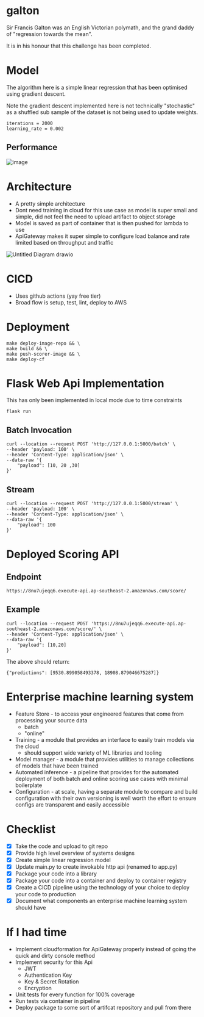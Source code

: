 # galton

Sir Francis Galton was an English Victorian polymath, and the grand daddy of "regression towards the mean".

It is in his honour that this challenge has been completed.

# Model 
The algorithm here is a simple linear regression that has been optimised using gradient descent.

Note the gradient descent implemented here is not technically "stochastic" as a shuffled sub sample of the dataset is not being used to update weights.
```
iterations = 2000
learning_rate = 0.002
```
## Performance

![image](https://user-images.githubusercontent.com/29474816/155529999-6362034a-ff17-4f64-9d4a-20299dc542a1.png)

# Architecture
* A pretty simple architecture
* Dont need training in cloud for this use case as model is super small and simple, did not feel the need to upload artifact to object storage
* Model is saved as part of container that is then pushed for lambda to use
* ApiGateway makes it super simple to configure load balance and rate limited based on throughput and traffic

![Untitled Diagram drawio](https://user-images.githubusercontent.com/29474816/155542063-fbede8aa-6968-41f7-8ef7-5e3b844cd54f.png)


# CICD
* Uses github actions (yay free tier)
* Broad flow is setup, test, lint, deploy to AWS

# Deployment
```
make deploy-image-repo && \
make build && \
make push-scorer-image && \
make deploy-cf
```

# Flask Web Api Implementation
This has only been implemented in local mode due to time constraints
```
flask run
```
## Batch Invocation
```
curl --location --request POST 'http://127.0.0.1:5000/batch' \
--header 'payload: 100' \
--header 'Content-Type: application/json' \
--data-raw '{
    "payload": [10, 20 ,30]
}'
```
## Stream 
```
curl --location --request POST 'http://127.0.0.1:5000/stream' \
--header 'payload: 100' \
--header 'Content-Type: application/json' \
--data-raw '{
    "payload": 100
}'
```

# Deployed Scoring API

## Endpoint
```
https://8nu7ujeqq6.execute-api.ap-southeast-2.amazonaws.com/score/
```
## Example
```
curl --location --request POST 'https://8nu7ujeqq6.execute-api.ap-southeast-2.amazonaws.com/score/' \
--header 'Content-Type: application/json' \
--data-raw '{
    "payload": [10,20]
}'
```
The above should return:
```
{"predictions": [9530.899058493378, 18908.879046675287]}
```
# Enterprise machine learning system
* Feature Store - to access your engineered features that come from processing your source data
    * batch
    * "online"
* Training  - a module that provides an interface to easily train models via the cloud
    * should support wide variety of ML libraries and tooling
* Model manager - a module that provides utilities to manage collections of models that have been trained
* Automated inference - a pipeline that provides for the automated deployment of both batch and online scoring use cases with minimal boilerplate
* Configuration  - at scale, having a separate module to compare and build configuration with their own versioning is well worth the effort to ensure configs are transparent and easily accessible

# Checklist
- [x] Take the code and upload to git repo
- [x] Provide high level overview of systems designs
- [x] Create simple linear regression model
- [x] Update main.py to create invokable http api (renamed to app.py)
- [x] Package your code into a library
- [x] Package your code into a container and deploy to container registry
- [x] Create a CICD pipeline using the technology of your choice to deploy your code to production
- [x] Document what components an enterprise machine learning system should have

# If I had time
* Implement cloudformation for ApiGateway properly instead of going the quick and dirty console method
* Implement security for this Api
    * JWT
    * Authentication Key
    * Key & Secret Rotation
    * Encryption 
* Unit tests for every function for 100% coverage
* Run tests via container in pipeline
* Deploy package to some sort of artifcat repository and pull from there